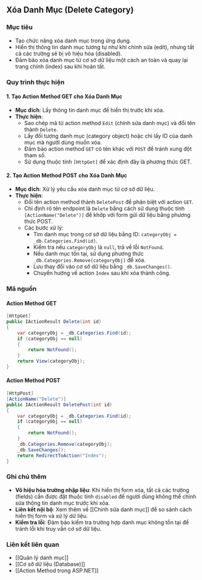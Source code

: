 ## Xóa Danh Mục (Delete Category)

### Mục tiêu
- Tạo chức năng xóa danh mục trong ứng dụng.
- Hiển thị thông tin danh mục tương tự như khi chỉnh sửa (edit), nhưng tất cả các trường sẽ bị vô hiệu hóa (disabled).
- Đảm bảo xóa danh mục từ cơ sở dữ liệu một cách an toàn và quay lại trang chính (index) sau khi hoàn tất.

### Quy trình thực hiện
#### 1. Tạo Action Method GET cho Xóa Danh Mục
- **Mục đích**: Lấy thông tin danh mục để hiển thị trước khi xóa.
- **Thực hiện**:
  - Sao chép mã từ action method `Edit` (chỉnh sửa danh mục) và đổi tên thành `Delete`.
  - Lấy đối tượng danh mục (category object) hoặc chỉ lấy ID của danh mục mà người dùng muốn xóa.
  - Đảm bảo action method `GET` có tên khác với `POST` để tránh xung đột tham số.
  - Sử dụng thuộc tính `[HttpGet]` để xác định đây là phương thức GET.

#### 2. Tạo Action Method POST cho Xóa Danh Mục
- **Mục đích**: Xử lý yêu cầu xóa danh mục từ cơ sở dữ liệu.
- **Thực hiện**:
  - Đổi tên action method thành `DeletePost` để phân biệt với action `GET`.
  - Chỉ định rõ tên endpoint là `Delete` bằng cách sử dụng thuộc tính `[ActionName("Delete")]` để khớp với form gửi dữ liệu bằng phương thức POST.
  - Các bước xử lý:
    - Tìm danh mục trong cơ sở dữ liệu bằng ID: `categoryObj = _db.Categories.Find(id)`.
    - Kiểm tra nếu `categoryObj` là `null`, trả về lỗi `NotFound`.
    - Nếu danh mục tồn tại, sử dụng phương thức `_db.Categories.Remove(categoryObj)` để xóa.
    - Lưu thay đổi vào cơ sở dữ liệu bằng `_db.SaveChanges()`.
    - Chuyển hướng về action `Index` sau khi xóa thành công.

### Mã nguồn
#### Action Method GET
```csharp
[HttpGet]
public IActionResult Delete(int id)
{
    var categoryObj = _db.Categories.Find(id);
    if (categoryObj == null)
    {
        return NotFound();
    }
    return View(categoryObj);
}
```

#### Action Method POST
```csharp
[HttpPost]
[ActionName("Delete")]
public IActionResult DeletePost(int id)
{
    var categoryObj = _db.Categories.Find(id);
    if (categoryObj == null)
    {
        return NotFound();
    }
    _db.Categories.Remove(categoryObj);
    _db.SaveChanges();
    return RedirectToAction("Index");
}
```

### Ghi chú thêm
- **Vô hiệu hóa trường nhập liệu**: Khi hiển thị form xóa, tất cả các trường (fields) cần được đặt thuộc tính `disabled` để người dùng không thể chỉnh sửa thông tin danh mục trước khi xóa.
- **Liên kết nội bộ**: Xem thêm về [[Chỉnh sửa danh mục]] để so sánh cách hiển thị form và xử lý dữ liệu.
- **Kiểm tra lỗi**: Đảm bảo kiểm tra trường hợp danh mục không tồn tại để tránh lỗi khi truy vấn cơ sở dữ liệu.

### Liên kết liên quan
- [[Quản lý danh mục]]
- [[Cơ sở dữ liệu (Database)]]
- [[Action Method trong ASP.NET]]